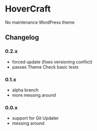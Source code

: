 # HoverCraft

No maintenance WordPress theme

## Changelog

### 0.2.x
- forced update (fixes versioning conflict)
- passes Theme Check basic tests

### 0.1.x
- alpha branch
- more messing around

### 0.0.x
- support for Git Updater
- messing around
